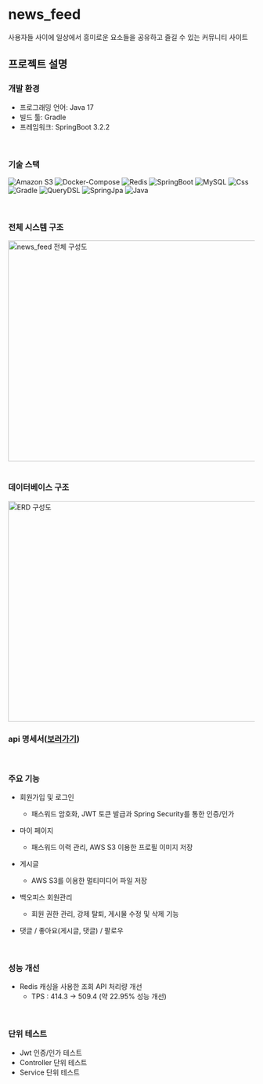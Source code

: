 # news_feed
사용자들 사이에 일상에서 흥미로운 요소들을 공유하고 즐길 수 있는 커뮤니티 사이트

## 프로젝트 설명
### 개발 환경
* 프로그래밍 언어: Java 17
* 빌드 툴: Gradle
* 프레임워크: SpringBoot 3.2.2

<br>

### 기술 스택
<!-- MARKDOWN LINKS & IMAGES -->
<!-- https://www.markdownguide.org/basic-syntax/#reference-style-links -->

[//]: # (![Html]&#40;https://img.shields.io/badge/Html-E34F26?style=for-the-badge&logo=html5&logoColor=white&#41;)
![Amazon S3](https://img.shields.io/badge/Amazon%20S3-F05138?style=for-the-badge&logo=amazon%20s3&logoColor=white)
![Docker-Compose](https://img.shields.io/badge/Docker-2496ED?style=for-the-badge&logo=docker&logoColor=white)
![Redis](https://img.shields.io/badge/Redis-DC382D?style=for-the-badge&logo=redis&logoColor=white)
![SpringBoot](https://img.shields.io/badge/SpringBoot-6DB33F?style=for-the-badge&logo=springboot&logoColor=white)
![MySQL](https://img.shields.io/badge/MySQL-4479A1?style=for-the-badge&logo=mysql&logoColor=white)
![Css](https://img.shields.io/badge/Css-1572B6?style=for-the-badge&logo=css3&logoColor=white)
![Gradle](https://img.shields.io/badge/Gradle-02303A?style=for-the-badge&logo=gradle&logoColor=white)
![QueryDSL](https://img.shields.io/badge/QueryDSL-2496ED?style=for-the-badge&logo=querydsl&logoColor=white)
![SpringJpa](https://img.shields.io/badge/SpringJpa-6DB33F?style=for-the-badge&logo=jpa&logoColor=white)
![Java](https://img.shields.io/badge/Java-0769AD?style=for-the-badge)

<br>

### 전체 시스템 구조
<img alt="news_feed 전체 구성도" src="https://github.com/ynghan/news_feed/assets/119781387/7eda7c8a-81e2-4920-940c-eb7d291e0076" width="600" height="450">

<br>
<br>

### 데이터베이스 구조
<img alt="ERD 구성도" src="https://github.com/ynghan/news_feed/assets/119781387/e16cec02-8d08-4bc1-a5d4-488b8a06c4a7" width="600" height="450">

<br>

### api 명세서([보러가기](https://documenter.getpostman.com/view/32531805/2sA2xccFim#dce2d61a-8708-4e39-82a7-7ce451e1bb27))

<br>

### 주요 기능

* 회원가입 및 로그인
  * 패스워드 암호화, JWT 토큰 발급과 Spring Security를 통한 인증/인가

* 마이 페이지
  * 패스워드 이력 관리, AWS S3 이용한 프로필 이미지 저장

* 게시글
  * AWS S3를 이용한 멀티미디어 파일 저장

* 백오피스 회원관리
  * 회원 권한 관리, 강제 탈퇴, 게시물 수정 및 삭제 기능

* 댓글 / 좋아요(게시글, 댓글) / 팔로우

<br>

### 성능 개선
* Redis 캐싱을 사용한 조회 API 처리량 개선
  * TPS : 414.3 -> 509.4 (약 22.95% 성능 개선)
<br>

### 단위 테스트
* Jwt 인증/인가 테스트
* Controller 단위 테스트
* Service 단위 테스트








